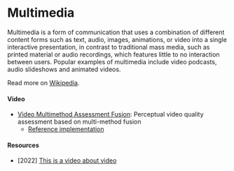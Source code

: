 # Multimedia

Multimedia is a form of communication that uses a combination of different content forms such as text, audio, images, animations, or video into a single interactive presentation, in contrast to traditional mass media, such as printed material or audio recordings, which features little to no interaction between users. Popular examples of multimedia include video podcasts, audio slideshows and animated videos.

Read more on [Wikipedia](https://en.wikipedia.org/wiki/Multimedia).

#### Video
- [Video Multimethod Assessment Fusion](https://en.wikipedia.org/wiki/Video_Multimethod_Assessment_Fusion): Perceptual video quality assessment based on multi-method fusion
  - [Reference implementation](https://github.com/Netflix/vmaf)

#### Resources
- \[2022\] [This is a video about video](https://fasterthanli.me/videos/this-is-a-video-about-video)

